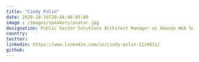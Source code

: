 ```yaml
---
title: "Cindy Polin"
date: 2020-10-16T20:44:40-05:00
image : /images/speakers/avatar.jpg
designation: Public Sector Solutions Architect Manager at Amazon Web Services (AWS)
country: 
twitter: 
linkedin: https://www.linkedin.com/in/cindy-polin-1234011/
github: 
---
```


